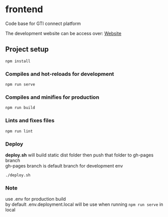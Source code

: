 # frontend

Code base for GTI connect platform

The development website can be access over: [Website](https://minhdq1998.github.io/GTI-connect-frontend/)


## Project setup
```
npm install
```

### Compiles and hot-reloads for development
```
npm run serve
```

### Compiles and minifies for production
```
npm run build
```

### Lints and fixes files
```
npm run lint
```

### Deploy

**deploy.sh** will build static dist folder then push that folder to gh-pages branch <br/>
gh-pages branch is default branch for development env

```
./deploy.sh
```

### Note

use .env for production build <br/>
by default .env.deployment.local will be use when running ```npm run serve``` in local